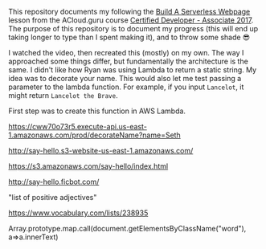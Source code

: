 This repository documents my following the [Build A Serverless Webpage](https://acloud.guru/course/aws-certified-developer-associate/learn/s3/8e263b11-78d2-5971-6e90-81a1e21f3846/watch) lesson from the ACloud.guru course [Certified Developer - Associate 2017](https://acloud.guru/course/aws-certified-developer-associate/dashboard). The purpose of this repository is to document my progress (this will end up taking longer to type than I spent making it), and to throw some shade 😎

I watched the video, then recreated this (mostly) on my own. The way I approached some things differ, but fundamentally the architecture is the same. I didn't like how Ryan was using Lambda to return a static string. My idea was to decorate your name. This would also let me test passing a parameter to the lambda function. For example, if you input `Lancelot`, it might return `Lancelot the Brave`.

First step was to create this function in AWS Lambda.


https://cww70o73r5.execute-api.us-east-1.amazonaws.com/prod/decorateName?name=Seth

http://say-hello.s3-website-us-east-1.amazonaws.com/

https://s3.amazonaws.com/say-hello/index.html

http://say-hello.ficbot.com/


"list of positive adjectives"

https://www.vocabulary.com/lists/238935

Array.prototype.map.call(document.getElementsByClassName("word"), a=>a.innerText)
